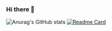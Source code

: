 ### Hi there 👋

![Anurag's GitHub stats](https://github-readme-stats.vercel.app/api?username=cauafelipe02&show_icons=true&theme=gruvbox_light)
[![Readme Card](https://github-readme-stats.vercel.app/api/pin/?username=cauafelipe02&repo=github-readme-statsicons=true&theme=gruvbox_light)](https://github.com/cauafelipe02/github-readme-stats)


